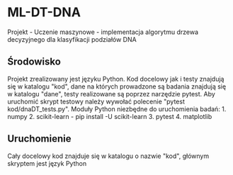# ML-DT-DNA
Projekt - Uczenie maszynowe - implementacja algorytmu drzewa decyzyjnego dla klasyfikacji podziałów DNA

## Środowisko
Projekt zrealizowany jest języku Python. Kod docelowy jak i testy znajdują się w katalogu "kod", dane na których prowadzone są badania znajdują się w katalogu "dane", testy realizowane są poprzez narzędzie pytest. Aby uruchomić skrypt testowy należy wywołać polecenie "pytest kod/dnaDT_tests.py".
Moduły Python niezbędne do uruchomienia badań:
    1. numpy
    2. scikit-learn - pip install -U scikit-learn
    3. pytest
    4. matplotlib

## Uruchomienie
Cały docelowy kod znajduje się w katalogu o nazwie "kod", głównym skryptem jest język Python
